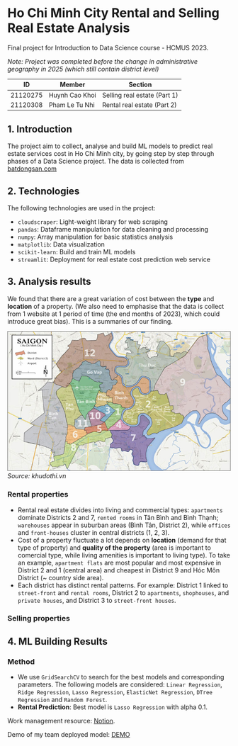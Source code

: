 # Ho Chi Minh City Rental and Selling Real Estate Analysis 
Final project for Introduction to Data Science course - HCMUS 2023. 

*Note: Project was completed before the change in administrative geography in 2025 (which still contain district level)* 

| ID | Member | Section |
|----|---------|--------|
| 21120275 | Huynh Cao Khoi | Selling real estate (Part 1) |
| 21120308 | Pham Le Tu Nhi | Rental real estate (Part 2) | 

## 1. Introduction 
The project aim to collect, analyse and build ML models to predict real estate services cost in Ho Chi Minh city, by going step by step through phases of a Data Science project. The data is collected from [batdongsan.com](https://batdongsan.com.vn/)

## 2. Technologies 
The following technologies are used in the project:
- `cloudscraper`: Light-weight library for web scraping
- `pandas`: Dataframe manipulation for data cleaning and processing
- `numpy`: Array manipulation for basic statistics analysis
- `matplotlib`: Data visualization
- `scikit-learn`: Build and train ML models
- `streamlit`: Deployment for real estate cost prediction web service

## 3. Analysis results 
We found that there are a great variation of cost between the **type** and **location** of a property. (We also need to emphasise that the data is collect from 1 website at 1 period of time (the end months of 2023), which could introduce great bias). This is a summaries of our finding. 

![Ho Chi Minh City's District Map](ho-chi-minh-city-maps.jpg)  
*Source: khudothi.vn*

### Rental properties 
- Rental real estate divides into living and commercial types: `apartments` dominate Districts 2 and 7, `rented rooms` in Tân Bình and Bình Thạnh; `warehouses` appear in suburban areas (Bình Tân, District 2), while `offices` and `front-houses` cluster in central districts (1, 2, 3).
- Cost of a property fluctuate a lot depends on **location** (demand for that type of property) and **quality of the property** (area is important to comercial type, while living amenities is important to living type). To take an example, `apartment flats` are most popular and most expensive in District 2 and 1 (central area) and cheapest in District 9 and Hóc Môn District (~ country side area).
- Each district has distinct rental patterns. For example: District 1 linked to `street-front` and `rental rooms`, District 2 to `apartments`, `shophouses`, and `private houses`, and District 3 to `street-front houses`.

### Selling properties  

## 4. ML Building Results 
### Method 
- We use `GridSearchCV` to search for the best models and corresponding parameters. The following models are considered: `Linear Regression`, `Ridge Regression`, `Lasso Regression`, `ElasticNet Regression`, `DTree Regression` and `Random Forest`.
- **Rental Prediction**: Best model is `Lasso Regression` with alpha 0.1. 
  




Work management resource: [Notion](https://hickory-adasaurus-926.notion.site/IDS-Team-8a6f7c93f2834c759af4f77fdad9f2ef?pvs=74).

Demo of my team deployed model: [DEMO](https://i2ds-finalproject.streamlit.app/)
